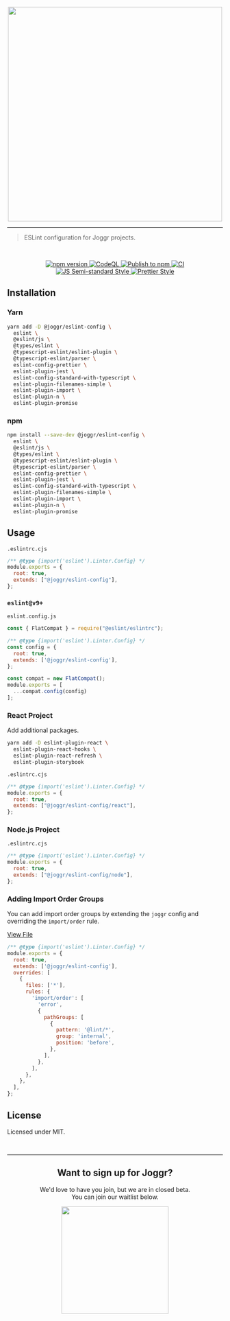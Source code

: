 <div>
    <p align="center">
        <img src="https://github.com/joggrdocs/eslint-config-joggr/blob/main/.github/assets/logo.png" align="center" width="500" />
    </p>
    <hr>
</div>

> ESLint configuration for Joggr projects.

<br />

<p align="center">
  <a href="https://badge.fury.io/js/@joggr%2Feslint-config">
    <img src="https://badge.fury.io/js/@joggr%2Feslint-config.svg" alt="npm version">
  </a>
  <a href="https://github.com/joggrdocs/eslint-config-joggr/actions/workflows/github-code-scanning/codeql">
    <img alt="CodeQL" src="https://github.com/joggrdocs/eslint-config-joggr/actions/workflows/github-code-scanning/codeql/badge.svg">
  </a>
  <a href="https://www.npmjs.com/package/eslint-config-joggr">
    <img alt="Publish to npm" src="https://github.com/joggrdocs/eslint-config-joggr/actions/workflows/npm-publish.yaml/badge.svg">
  </a>
  <a href="https://github.com/joggrdocs/eslint-config-joggr/actions/workflows/ci.yaml">
    <img alt="CI" src="https://github.com/joggrdocs/eslint-config-joggr/actions/workflows/ci.yaml/badge.svg">
  </a>
  <br/>
  <a href="https://github.com/standard/semistandard">
    <img alt="JS Semi-standard Style" src="https://img.shields.io/badge/code%20style-semistandard-brightgreen.svg">
  </a>
  <a href="https://github.com/prettier/prettier">
    <img alt="Prettier Style" src="https://img.shields.io/badge/code_style-prettier-ff69b4.svg?style=flat-square">
  </a>
</p>


## Installation

### Yarn

```bash
yarn add -D @joggr/eslint-config \
  eslint \
  @eslint/js \
  @types/eslint \
  @typescript-eslint/eslint-plugin \
  @typescript-eslint/parser \
  eslint-config-prettier \
  eslint-plugin-jest \
  eslint-config-standard-with-typescript \
  eslint-plugin-filenames-simple \
  eslint-plugin-import \
  eslint-plugin-n \
  eslint-plugin-promise
```

### npm

```bash
npm install --save-dev @joggr/eslint-config \
  eslint \
  @eslint/js \
  @types/eslint \
  @typescript-eslint/eslint-plugin \
  @typescript-eslint/parser \
  eslint-config-prettier \
  eslint-plugin-jest \
  eslint-config-standard-with-typescript \
  eslint-plugin-filenames-simple \
  eslint-plugin-import \
  eslint-plugin-n \
  eslint-plugin-promise
```

## Usage

`.eslintrc.cjs`
```js
/** @type {import('eslint').Linter.Config} */
module.exports = {
  root: true,
  extends: ["@joggr/eslint-config"],
};
```

### `eslint@v9+`

`eslint.config.js`
```js
const { FlatCompat } = require("@eslint/eslintrc");

/** @type {import('eslint').Linter.Config} */
const config = {
  root: true,
  extends: ['@joggr/eslint-config'],
};

const compat = new FlatCompat();
module.exports = [
  ...compat.config(config)
];
```

### React Project

Add additional packages.

```bash
yarn add -D eslint-plugin-react \
  eslint-plugin-react-hooks \
  eslint-plugin-react-refresh \
  eslint-plugin-storybook
```

`.eslintrc.cjs`
```js
/** @type {import('eslint').Linter.Config} */
module.exports = {
  root: true,
  extends: ["@joggr/eslint-config/react"],
};
```

### Node.js Project

`.eslintrc.cjs`
```js
/** @type {import('eslint').Linter.Config} */
module.exports = {
  root: true,
  extends: ["@joggr/eslint-config/node"],
};
```

### Adding Import Order Groups

You can add import order groups by extending the `joggr` config and overriding the `import/order` rule.

[View File](.eslintrc.js)

```js
/** @type {import('eslint').Linter.Config} */
module.exports = {
  root: true,
  extends: ['@joggr/eslint-config'],
  overrides: [
    {
      files: ['*'],
      rules: {
        'import/order': [
          'error',
          {
            pathGroups: [
              {
                pattern: '@lint/*',
                group: 'internal',
                position: 'before',
              },
            ],
          },
        ],
      },
    },
  ],
};
```

## License

Licensed under MIT.

<br>
<hr>
<h2 align="center">
    Want to sign up for Joggr?
</h2>
<p align="center">
    We'd love to have you join, but we are in closed beta. <br> You can join our waitlist below.
</p>
<p align="center">
    <a href="https://www.joggr.io/closed-beta-waitlist?utm_source=github&utm_medium=org-readme&utm_campaign=static-docs" alt="Join the Waitlist">
        <img src="https://storage.googleapis.com/joggr-public-assets/github/badges/join-waitlist-badge.svg" width="250px" />
    </a>
</p>
